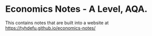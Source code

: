 # Economics Notes - A Level, AQA.
This contains notes that are built into a website at https://tyhdefu.github.io/economics-notes/
